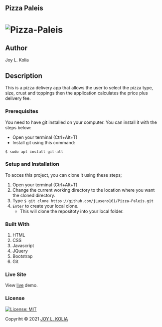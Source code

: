 ## Pizza Paleis

# ![Pizza-Paleis](https://jluseno161.github.io/Pizza-Paleis/assets/app.jpg)

## Author

Joy L. Kolia

## Description

This is a pizza delivery app that allows the user to select the pizza type, size, crust and toppings then the application calculates the price plus delivery fee.

### Prerequisites

You need to have git installed on your computer. You can install it with the steps below:
   -  Open your terminal (Ctrl+Alt+T)
   -  Install git using this command:

 `$ sudo apt install git-all`

### Setup and Installation

To acces this project, you can clone it using these steps; 

1. Open your terminal (Ctrl+Alt+T)
2. Change the current working directory to the location where you want the cloned directory.
3. Type `$ git clone https://github.com/jLuseno161/Pizza-Paleis.git`
4. `Enter` to create your local clone.
    - This will clone the repositoty into your local folder.

### Built With

1. HTML
2. CSS
3. Javascript
4. JQuery
5. Bootstrap
6. Git

### Live Site

View [live](https://jluseno161.github.io/Pizza-Paleis/) demo.

### License

[![License: MIT](https://img.shields.io/badge/License-MIT-yellow.svg)](LICENSE)

Copyriht © 2021  [JOY L. KOLIA](https://github.com/jLuseno161)

